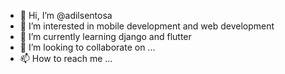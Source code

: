 - 👋 Hi, I’m @adilsentosa
- 👀 I’m interested in mobile development and web development
- 🌱 I’m currently learning django and flutter
- 💞️ I’m looking to collaborate on ...
- 📫 How to reach me ...

<!---
adilsentosa/adilsentosa is a ✨ special ✨ repository because its `README.md` (this file) appears on your GitHub profile.
You can click the Preview link to take a look at your changes.
--->
